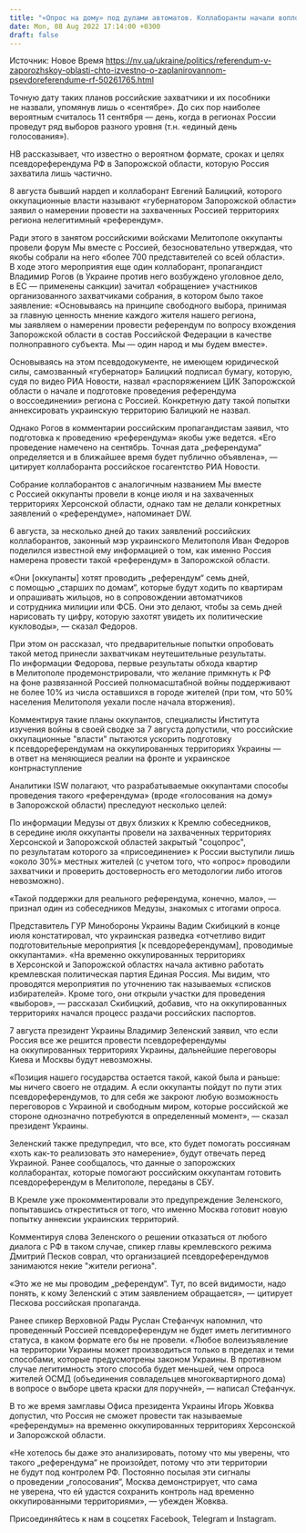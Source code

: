 ```yaml
---
title: "«Опрос на дому» под дулами автоматов. Коллаборанты начали воплощать план РФ о псевдореферендуме в Запорожской области: что о нем известно"
date: Mon, 08 Aug 2022 17:14:00 +0300
draft: false
---
```

Источник: Новое Время https://nv.ua/ukraine/politics/referendum-v-zaporozhskoy-oblasti-chto-izvestno-o-zaplanirovannom-psevdoreferendume-rf-50261765.html


Точную дату таких планов российские захватчики и их пособники не назвали, упомянув лишь о «сентябре». До сих пор наиболее вероятным считалось 11 сентября — день, когда в регионах России проведут ряд выборов разного уровня (т.н. «единый день голосования»).

НВ рассказывает, что известно о вероятном формате, сроках и целях псевдореферендума РФ в Запорожской области, которую Россия захватила лишь частично.

8 августа бывший нардеп и коллаборант Евгений Балицкий, которого оккупационные власти называют «губернатором Запорожской области» заявил о намерении провести на захваченных Россией территориях региона нелегитимный «референдум».

Ради этого в занятом российскими войсками Мелитополе оккупанты провели форум Мы вместе с Россией, безосновательно утверждая, что якобы собрали на него «более 700 представителей со всей области». В ходе этого мероприятия еще один коллаборант, пропагандист Владимир Рогов (в Украине против него возбуждено уголовное дело, в ЕС — применены санкции) зачитал «обращение» участников организованного захватчиками собрания, в котором было такое заявление: «Основываясь на принципе свободного выбора, принимая за главную ценность мнение каждого жителя нашего региона, мы заявляем о намерении провести референдум по вопросу вхождения Запорожской области в состав Российской Федерации в качестве полноправного субъекта. Мы — один народ и мы будем вместе».

Основываясь на этом псевдодокументе, не имеющем юридической силы, самозванный «губернатор» Балицкий подписал бумагу, которую, судя по видео РИА Новости, назвал «распоряжением ЦИК Запорожской области о начале и подготовке проведения референдума о воссоединении» региона с Россией. Конкретную дату такой попытки аннексировать украинскую территорию Балицкий не назвал.

Однако Рогов в комментарии российским пропагандистам заявил, что подготовка к проведению «референдума» якобы уже ведется. «Его проведение намечено на сентябрь. Точная дата „референдума“ определяется и в ближайшее время будет публично объявлена», — цитирует коллаборанта российское госагентство РИА Новости.

Собрание коллаборантов с аналогичным названием Мы вместе с Россией оккупанты провели в конце июля и на захваченных территориях Херсонской области, однако там не делали конкретных заявлений о «референдуме», напоминает DW.

6 августа, за несколько дней до таких заявлений российских коллаборантов, законный мэр украинского Мелитополя Иван Федоров поделился известной ему информацией о том, как именно Россия намерена провести такой «референдум» в Запорожской области.

«Они [оккупанты] хотят проводить „референдум“ семь дней, с помощью „старших по домам“, которые будут ходить по квартирам и опрашивать жильцов, но в сопровождении автоматчиков и сотрудника милиции или ФСБ. Они это делают, чтобы за семь дней нарисовать ту цифру, которую захотят увидеть их политические кукловоды», — сказал Федоров.

При этом он рассказал, что предварительные попытки опробовать такой метод принесли захватчикам неутешительные результаты. По информации Федорова, первые результаты обхода квартир в Мелитополе продемонстрировали, что желание примкнуть к РФ на фоне развязанной Россией полномасштабной войны поддерживают не более 10% из числа оставшихся в городе жителей (при том, что 50% населения Мелитополя уехали после начала вторжения).

Комментируя такие планы оккупантов, специалисты Института изучения войны в своей сводке за 7 августа допустили, что российские оккупационные "власти" пытаются ускорить подготовку к псевдореферендумам на оккупированных территориях Украины — в ответ на меняющиеся реалии на фронте и украинское контрнаступление

Аналитики ISW полагают, что разрабатываемые оккупантами способы проведения такого «референдума» (вроде «голосования на дому» в Запорожской области) преследуют несколько целей:

По информации Медузы от двух близких к Кремлю собеседников, в середине июля оккупанты провели на захваченных территориях Херсонской и Запорожской областей закрытый "соцопрос", по результатам которого за «присоединение» к России выступили лишь «около 30%» местных жителей (с учетом того, что «опрос» проводили захватчики и проверить достоверность его методологии либо итогов невозможно).

«Такой поддержки для реального референдума, конечно, мало», — признал один из собеседников Медузы, знакомых с итогами опроса.

Представитель ГУР Минобороны Украины Вадим Скибицкий в конце июля констатировал, что украинская разведка «отчетливо видит подготовительные мероприятия [к псевдореферендумам], проводимые оккупантами». «На временно оккупированных территориях в Херсонской и Запорожской областях начала активно работать кремлевская политическая партия Единая Россия. Мы видим, что проводятся мероприятия по уточнению так называемых «списков избирателей». Кроме того, они открыли участки для проведения «выборов», — рассказал Скибицкий, добавив, что на оккупированных территориях начался процесс раздачи российских паспортов.

7 августа президент Украины Владимир Зеленский заявил, что если Россия все же решится провести псевдореферендумы на оккупированных территориях Украины, дальнейшие переговоры Киева и Москвы будут невозможны.

«Позиция нашего государства остается такой, какой была и раньше: мы ничего своего не отдадим. А если оккупанты пойдут по пути этих псевдореферендумов, то для себя же закроют любую возможность переговоров с Украиной и свободным миром, которые российской же стороне однозначно потребуются в определенный момент», — сказал президент Украины.

Зеленский также предупредил, что все, кто будет помогать россиянам «хоть как-то реализовать это намерение», будут отвечать перед Украиной. Ранее сообщалось, что данные о запорожских коллаборантах, которые помогают российским оккупантам готовить псевдореферендум в Мелитополе, переданы в СБУ.

В Кремле уже прокомментировали это предупреждение Зеленского, попытавшись откреститься от того, что именно Москва готовит новую попытку аннексии украинских территорий.

Комментируя слова Зеленского о решении отказаться от любого диалога с РФ в таком случае, спикер главы кремлевского режима Дмитрий Песков соврал, что организацией псевдореферендумов занимаются некие "жители региона".

«Это же не мы проводим „референдум“. Тут, по всей видимости, надо понять, к кому Зеленский с этим заявлением обращается», — цитирует Пескова российская пропаганда.

Ранее спикер Верховной Рады Руслан Стефанчук напомнил, что проведенный Россией псевдореферендум не будет иметь легитимного статуса, в каком формате его бы не провели. «Любое волеизъявление на территории Украины может производиться только в пределах и теми способами, которые предусмотрены законом Украины. В противном случае легитимность этого способа будет меньшей, чем опроса жителей ОСМД (объединения совладельцев многоквартирного дома) в вопросе о выборе цвета краски для поручней», — написал Стефанчук.

В то же время замглавы Офиса президента Украины Игорь Жовква допустил, что Россия не сможет провести так называемые «референдумы» на временно оккупированных территориях Херсонской и Запорожской области.

«Не хотелось бы даже это анализировать, потому что мы уверены, что такого „референдума“ не произойдет, потому что эти территории не будут под контролем РФ. Постоянно посылая эти сигналы о проведении „голосования“, Москва демонстрирует, что сама не уверена, что ей удастся сохранить контроль над временно оккупированными территориями», — убежден Жовква.

Присоединяйтесь к нам в соцсетях Facebook, Telegram и Instagram.

